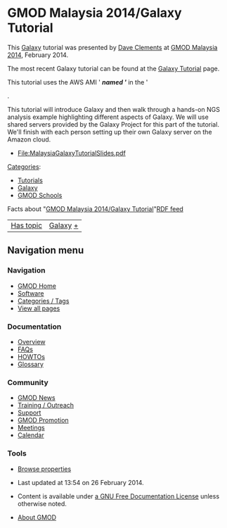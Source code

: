 



<span id="top"></span>




# <span dir="auto">GMOD Malaysia 2014/Galaxy Tutorial</span>









This [Galaxy](../Galaxy.1 "Galaxy") tutorial was presented by [Dave
Clements](../User%3AClements "User%3AClements") at [GMOD Malaysia
2014](../GMOD_Malaysia_2014.1 "GMOD Malaysia 2014"), February 2014.

The most recent Galaxy tutorial can be found at the
<a href="../Galaxy_Tutorial" class="mw-redirect"
title="Galaxy Tutorial">Galaxy Tutorial</a> page.

This tutorial uses the AWS AMI ' ***named '*** in the '

.

  
This tutorial will introduce Galaxy and then walk through a hands-on NGS
analysis example highlighting different aspects of Galaxy. We will use
shared servers provided by the Galaxy Project for this part of the
tutorial. We'll finish with each person setting up their own Galaxy
server on the Amazon cloud.

- [File:MalaysiaGalaxyTutorialSlides.pdf](../File:MalaysiaGalaxyTutorialSlides.pdf "File:MalaysiaGalaxyTutorialSlides.pdf")




[Categories](../Special%3ACategories "Special%3ACategories"):

- [Tutorials](../Category%3ATutorials "Category%3ATutorials")
- [Galaxy](../Category%3AGalaxy "Category%3AGalaxy")
- [GMOD Schools](../Category%3AGMOD_Schools "Category%3AGMOD Schools")



<span class="smwfactboxhead">Facts about
"<span class="swmfactboxheadbrowse">[GMOD Malaysia 2014/Galaxy
Tutorial](../Special%3ABrowse/GMOD-20Malaysia-202014-2FGalaxy-20Tutorial "Special%3ABrowse/GMOD-20Malaysia-202014-2FGalaxy-20Tutorial")</span>"</span><span class="smwrdflink"><span class="rdflink">[RDF
feed](http://gmod.org/wiki/Special:ExportRDF/GMOD_Malaysia_2014/Galaxy_Tutorial "Special:ExportRDF/GMOD Malaysia 2014/Galaxy Tutorial")</span></span>

|  |  |
|----|----|
| [Has topic](../Property%3AHas_topic "Property:Has topic") | [Galaxy](../Galaxy.1 "Galaxy") <span class="smwsearch">[+](../Special%3ASearchByProperty/Has-20topic/Galaxy "Special%3ASearchByProperty/Has-20topic/Galaxy")</span> |






## Navigation menu






### 



<a href="../Main_Page"
style="background-image: url(../../images/GMOD-cogs.png);"
title="Visit the main page"></a>


### Navigation



- <span id="n-GMOD-Home">[GMOD Home](../Main_Page)</span>
- <span id="n-Software">[Software](../GMOD_Components)</span>
- <span id="n-Categories-.2F-Tags">[Categories /
  Tags](../Categories)</span>
- <span id="n-View-all-pages">[View all
  pages](../Special:AllPages)</span>




### Documentation



- <span id="n-Overview">[Overview](../Overview)</span>
- <span id="n-FAQs">[FAQs](../Category%3AFAQ)</span>
- <span id="n-HOWTOs">[HOWTOs](../Category%3AHOWTO)</span>
- <span id="n-Glossary">[Glossary](../Glossary)</span>




### Community



- <span id="n-GMOD-News">[GMOD News](../GMOD_News)</span>
- <span id="n-Training-.2F-Outreach">[Training /
  Outreach](../Training_and_Outreach)</span>
- <span id="n-Support">[Support](../Support)</span>
- <span id="n-GMOD-Promotion">[GMOD Promotion](../GMOD_Promotion)</span>
- <span id="n-Meetings">[Meetings](../Meetings)</span>
- <span id="n-Calendar">[Calendar](../Calendar)</span>




### Tools

- <span id="t-smwbrowselink"><a href="../Special%3ABrowse/GMOD_Malaysia_2014-2FGalaxy_Tutorial"
  rel="smw-browse">Browse properties</a></span>



- <span id="footer-info-lastmod">Last updated at 13:54 on 26 February
  2014.</span>
<!-- - <span id="footer-info-viewcount">10,851 page views.</span> -->
- <span id="footer-info-copyright">Content is available under
  <a href="http://www.gnu.org/licenses/fdl-1.3.html" class="external"
  rel="nofollow">a GNU Free Documentation License</a> unless otherwise
  noted.</span>

<!-- -->

- <span id="footer-places-about">[About
  GMOD](../GMOD%3AAbout "GMOD%3AAbout")</span>

<!-- -->




